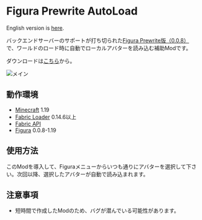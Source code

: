 # Figura Prewrite AutoLoad
English version is [here](README.md).

バックエンドサーバーのサポートが打ち切られた[Figura Prewrite版（0.0.8）](https://github.com/Moonlight-MC/Figura)で、ワールドのロード時に自動でローカルアバターを読み込む補助Modです。

ダウンロードは[こちら](https://github.com/Gakuto1112/Figura-Prewrite-AutoLoad/releases/tag/v1.0.0)から。

![メイン](README_Images/メイン.gif)

## 動作環境
- [Minecraft](https://www.minecraft.net/ja-jp) 1.19
- [Fabric Loader](https://fabricmc.net/) 0.14.6以上
- [Fabric API](https://www.curseforge.com/minecraft/mc-mods/fabric-api)
- [Figura](https://www.curseforge.com/minecraft/mc-mods/figura) 0.0.8-1.19

## 使用方法
このModを導入して、Figuraメニューからいつも通りにアバターを選択して下さい。次回以降、選択したアバターが自動で読み込まれます。

## 注意事項
- 短時間で作成したModのため、バグが潜んでいる可能性があります。